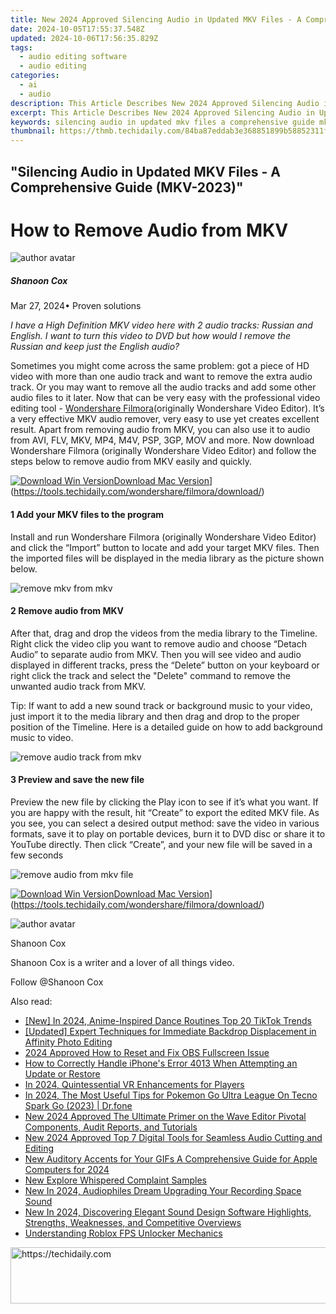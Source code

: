 ```yaml
---
title: New 2024 Approved Silencing Audio in Updated MKV Files - A Comprehensive Guide (MKV-2023)
date: 2024-10-05T17:55:37.548Z
updated: 2024-10-06T17:56:35.829Z
tags: 
  - audio editing software
  - audio editing
categories: 
  - ai
  - audio
description: This Article Describes New 2024 Approved Silencing Audio in Updated MKV Files - A Comprehensive Guide (MKV-2023)
excerpt: This Article Describes New 2024 Approved Silencing Audio in Updated MKV Files - A Comprehensive Guide (MKV-2023)
keywords: silencing audio in updated mkv files a comprehensive guide mkv 2023,mastering audio editing a comprehensive guide to silencing melodies in music tracks,syncing sound a comprehensive approach to matching timelines of audio and video in fcpx,leading audio modification programs a comprehensive guide,embedding soundtracks in mkv format a comprehensive guide for the 2023 update,top 10 tools for clearing up clutter in audio files a comprehensive guide,comprehensive guide to attaching audios in magix movie editor 2023
thumbnail: https://thmb.techidaily.com/84ba87eddab3e368851899b58852311f605514d50db5d45ec6de18d3ab0b6cd6.jpg
---
```


## "Silencing Audio in Updated MKV Files - A Comprehensive Guide (MKV-2023)"

# How to Remove Audio from MKV

![author avatar](https://images.wondershare.com/filmora/article-images/shannon-cox.jpg)

##### Shanoon Cox

 Mar 27, 2024• Proven solutions

_I have a High Definition MKV video here with 2 audio tracks: Russian and English. I want to turn this video to DVD but how would I remove the Russian and keep just the English audio?_

Sometimes you might come across the same problem: got a piece of HD video with more than one audio track and want to remove the extra audio track. Or you may want to remove all the audio tracks and add some other audio files to it later. Now that can be very easy with the professional video editing tool - [Wondershare Filmora](https://tools.techidaily.com/wondershare/filmora/download/)(originally Wondershare Video Editor). It’s a very effective MKV audio remover, very easy to use yet creates excellent result. Apart from removing audio from MKV, you can also use it to audio from AVI, FLV, MKV, MP4, M4V, PSP, 3GP, MOV and more. Now download Wondershare Filmora (originally Wondershare Video Editor) and follow the steps below to remove audio from MKV easily and quickly.

[![Download Win Version](https://images.wondershare.com/filmora/guide/download-btn-win.jpg)](https://tools.techidaily.com/wondershare/filmora/download/)[Download Mac Version](https://images.wondershare.com/filmora/guide/download-btn-mac.jpg)](https://tools.techidaily.com/wondershare/filmora/download/)

#### 1 Add your MKV files to the program

Install and run Wondershare Filmora (originally Wondershare Video Editor) and click the “Import” button to locate and add your target MKV files. Then the imported files will be displayed in the media library as the picture shown below.

![remove mkv from mkv](https://images.wondershare.com/images/multimedia/video-editor/video-editor-main-interface.jpg)

#### 2 Remove audio from MKV

After that, drag and drop the videos from the media library to the Timeline. Right click the video clip you want to remove audio and choose “Detach Audio” to separate audio from MKV. Then you will see video and audio displayed in different tracks, press the “Delete” button on your keyboard or right click the track and select the "Delete" command to remove the unwanted audio track from MKV.

Tip: If want to add a new sound track or background music to your video, just import it to the media library and then drag and drop to the proper position of the Timeline. Here is a detailed guide on how to add background music to video.

![remove audio track from mkv](https://images.wondershare.com/images/multimedia/video-editor/audio-detach.jpg)

#### 3 Preview and save the new file

Preview the new file by clicking the Play icon to see if it’s what you want. If you are happy with the result, hit “Create” to export the edited MKV file. As you see, you can select a desired output method: save the video in various formats, save it to play on portable devices, burn it to DVD disc or share it to YouTube directly. Then click “Create”, and your new file will be saved in a few seconds

![remove audio from mkv file](https://images.wondershare.com/images/multimedia/video-editor/video-editor-output.jpg)

[![Download Win Version](https://images.wondershare.com/filmora/guide/download-btn-win.jpg)](https://tools.techidaily.com/wondershare/filmora/download/)[Download Mac Version](https://images.wondershare.com/filmora/guide/download-btn-mac.jpg)](https://tools.techidaily.com/wondershare/filmora/download/)

![author avatar](https://images.wondershare.com/filmora/article-images/shannon-cox.jpg)

Shanoon Cox

Shanoon Cox is a writer and a lover of all things video.

Follow @Shanoon Cox

<ins class="adsbygoogle"
      style="display:block"
      data-ad-client="ca-pub-7571918770474297"
      data-ad-slot="8358498916"
      data-ad-format="auto"
      data-full-width-responsive="true"></ins>

<span class="atpl-alsoreadstyle">Also read:</span>
<div><ul>
<li><a href="https://tiktok-videos.techidaily.com/new-in-2024-anime-inspired-dance-routines-top-20-tiktok-trends/"><u>[New] In 2024, Anime-Inspired Dance Routines Top 20 TikTok Trends</u></a></li>
<li><a href="https://article-posts.techidaily.com/updated-expert-techniques-for-immediate-backdrop-displacement-in-affinity-photo-editing/"><u>[Updated] Expert Techniques for Immediate Backdrop Displacement in Affinity Photo Editing</u></a></li>
<li><a href="https://desktop-recording.techidaily.com/2024-approved-how-to-reset-and-fix-obs-fullscreen-issue/"><u>2024 Approved How to Reset and Fix OBS Fullscreen Issue</u></a></li>
<li><a href="https://fox-that.techidaily.com/how-to-correctly-handle-iphones-error-4013-when-attempting-an-update-or-restore/"><u>How to Correctly Handle iPhone's Error 4013 When Attempting an Update or Restore</u></a></li>
<li><a href="https://extra-approaches.techidaily.com/in-2024-quintessential-vr-enhancements-for-players/"><u>In 2024, Quintessential VR Enhancements for Players</u></a></li>
<li><a href="https://android-pokemon-go.techidaily.com/in-2024-the-most-useful-tips-for-pokemon-go-ultra-league-on-tecno-spark-go-2023-drfone-by-drfone-virtual-android/"><u>In 2024, The Most Useful Tips for Pokemon Go Ultra League On Tecno Spark Go (2023) | Dr.fone</u></a></li>
<li><a href="https://voice-adjusting.techidaily.com/new-2024-approved-the-ultimate-primer-on-the-wave-editor-pivotal-components-audit-reports-and-tutorials/"><u>New 2024 Approved The Ultimate Primer on the Wave Editor Pivotal Components, Audit Reports, and Tutorials</u></a></li>
<li><a href="https://voice-adjusting.techidaily.com/new-2024-approved-top-7-digital-tools-for-seamless-audio-cutting-and-editing/"><u>New 2024 Approved Top 7 Digital Tools for Seamless Audio Cutting and Editing</u></a></li>
<li><a href="https://voice-adjusting.techidaily.com/new-auditory-accents-for-your-gifs-a-comprehensive-guide-for-apple-computers-for-2024/"><u>New Auditory Accents for Your GIFs A Comprehensive Guide for Apple Computers for 2024</u></a></li>
<li><a href="https://voice-adjusting.techidaily.com/new-explore-whispered-complaint-samples/"><u>New Explore Whispered Complaint Samples</u></a></li>
<li><a href="https://voice-adjusting.techidaily.com/new-in-2024-audiophiles-dream-upgrading-your-recording-space-sound/"><u>New In 2024, Audiophiles Dream Upgrading Your Recording Space Sound</u></a></li>
<li><a href="https://voice-adjusting.techidaily.com/new-in-2024-discovering-elegant-sound-design-software-highlights-strengths-weaknesses-and-competitive-overviews/"><u>New In 2024, Discovering Elegant Sound Design Software Highlights, Strengths, Weaknesses, and Competitive Overviews</u></a></li>
<li><a href="https://games-able.techidaily.com/understanding-roblox-fps-unlocker-mechanics/"><u>Understanding Roblox FPS Unlocker Mechanics</u></a></li>
</ul></div>

<!-- affiliate ads begin -->
<a href="https://appsumo.8odi.net/c/5597632/2052063/7443" target="_top" id="2052063">
  <img src="//a.impactradius-go.com/display-ad/7443-2052063" border="0" alt="https://techidaily.com" width="728" height="90"/>
</a>
<img height="0" width="0" src="https://appsumo.8odi.net/i/5597632/2052063/7443" style="position:absolute;visibility:hidden;" border="0" />
<!-- affiliate ads end -->

